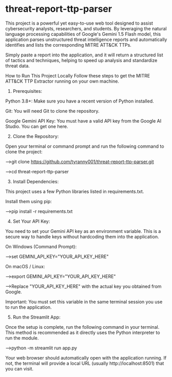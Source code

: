 # threat-report-ttp-parser
This project is a powerful yet easy-to-use web tool designed to assist cybersecurity analysts, researchers, and students. By leveraging the natural language processing capabilities of Google's Gemini 1.5 Flash model, this application parses unstructured threat intelligence reports and automatically identifies and lists the corresponding MITRE ATT&CK TTPs.

Simply paste a report into the application, and it will return a structured list of tactics and techniques, helping to speed up analysis and standardize threat data.

How to Run This Project Locally
Follow these steps to get the MITRE ATT&CK TTP Extractor running on your own machine.

1. Prerequisites:

Python 3.8+: Make sure you have a recent version of Python installed.

Git: You will need Git to clone the repository.

Google Gemini API Key: You must have a valid API key from the Google AI Studio. You can get one here.

2. Clone the Repository:

Open your terminal or command prompt and run the following command to clone the project:


-->git clone https://github.com/tyranny001/threat-report-ttp-parser.git

-->cd threat-report-ttp-parser

3. Install Dependencies:

This project uses a few Python libraries listed in requirements.txt. 

Install them using pip:

-->pip install -r requirements.txt

4. Set Your API Key:

You need to set your Gemini API key as an environment variable. This is a secure way to handle keys without hardcoding them into the application.

On Windows (Command Prompt):


-->set GEMINI_API_KEY="YOUR_API_KEY_HERE"

On macOS / Linux:

-->export GEMINI_API_KEY="YOUR_API_KEY_HERE"

-->Replace "YOUR_API_KEY_HERE" with the actual key you obtained from Google.

Important: You must set this variable in the same terminal session you use to run the application.

5. Run the Streamlit App:

Once the setup is complete, run the following command in your terminal. This method is recommended as it directly uses the Python interpreter to run the module.


-->python -m streamlit run app.py

Your web browser should automatically open with the application running. If not, the terminal will provide a local URL (usually http://localhost:8501) that you can visit.
